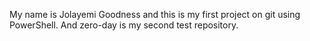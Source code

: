 My name is Jolayemi Goodness and this is my first project on git using PowerShell.
And zero-day is my second test repository.